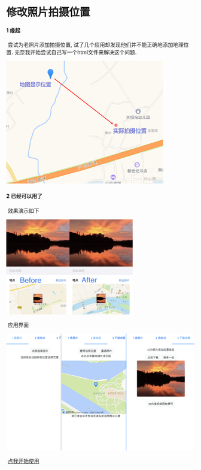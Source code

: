 # 修改照片拍摄位置
#### 1 缘起

​	尝试为老照片添加拍摄位置, 试了几个应用却发现他们并不能正确地添加地理位置. 无奈我开始尝试自己写一个html文件来解决这个问题.

<img src="README.assets/image-20201220090918822.png" alt="image-20201220090918822" style="zoom:50%;" />

#### 2 已经可以用了

​	效果演示如下

<img src="README.assets/%E4%BF%AE%E6%94%B9%E7%85%A7%E7%89%87%E6%8B%8D%E6%91%84%E4%BD%8D%E7%BD%AE%E6%95%88%E6%9E%9C%E5%9B%BE.jpeg" style="zoom: 33%;" />

​	应用界面

<img src="README.assets/%E4%BF%AE%E6%94%B9%E7%85%A7%E7%89%87%E6%8B%8D%E6%91%84%E4%BD%8D%E7%BD%AE_%E6%BC%94%E7%A4%BA.png" style="zoom:50%;" />

​	[点我开始使用](https://arnosolo.github.io/edit_photo_location/)

